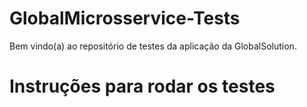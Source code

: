 # GlobalMicrosservice-Tests

Bem vindo(a) ao repositório de testes da aplicação da GlobalSolution.

# Instruções para rodar os testes
